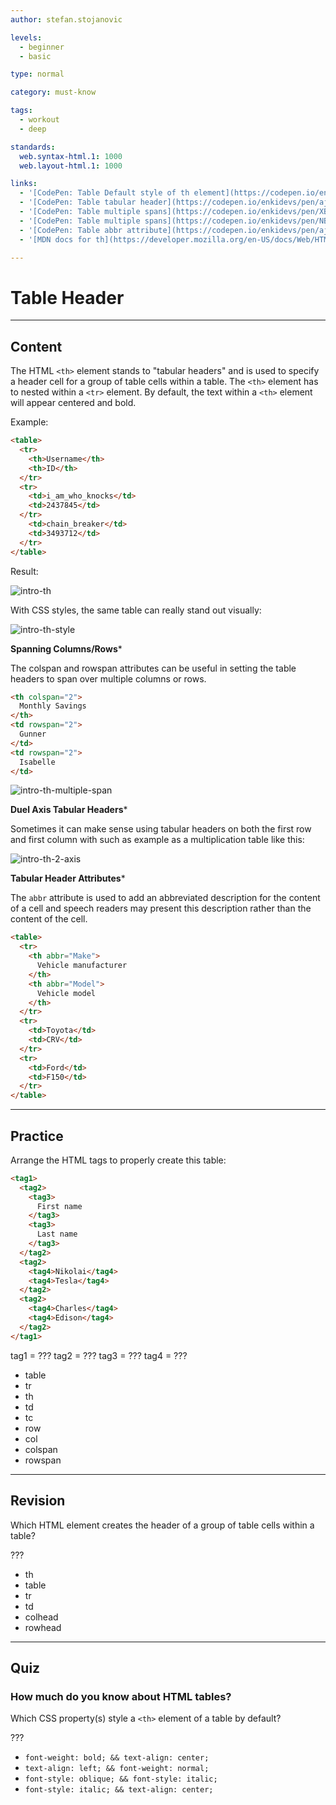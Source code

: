 ```yaml
---
author: stefan.stojanovic

levels:
  - beginner
  - basic

type: normal

category: must-know

tags:
  - workout
  - deep

standards:
  web.syntax-html.1: 1000
  web.layout-html.1: 1000

links:
  - '[CodePen: Table Default style of th element](https://codepen.io/enkidevs/pen/ejZgbN){code}'
  - '[CodePen: Table tabular header](https://codepen.io/enkidevs/pen/ajNpdb){code}'
  - '[CodePen: Table multiple spans](https://codepen.io/enkidevs/pen/XBdpgW){code}'
  - '[CodePen: Table multiple spans](https://codepen.io/enkidevs/pen/NBNdwO){code}'
  - '[CodePen: Table abbr attribute](https://codepen.io/enkidevs/pen/ajNJdW){code}'
  - '[MDN docs for th](https://developer.mozilla.org/en-US/docs/Web/HTML/Element/th){website}'

---
```

# Table Header
---
## Content

The HTML `<th>` element  stands to "tabular headers" and is used to specify a header cell for a group of table cells within a table. The `<th>` element has to nested within a `<tr>` element. By default, the text within a `<th>` element will appear centered and bold.

Example:
```html
<table>
  <tr>
    <th>Username</th>
    <th>ID</th>
  </tr>
  <tr>
    <td>i_am_who_knocks</td>
    <td>2437845</td>
  </tr>
    <td>chain_breaker</td>
    <td>3493712</td>
  </tr>
</table>
```
Result:

![intro-th](%3Csvg%20xmlns%3D%22http%3A%2F%2Fwww.w3.org%2F2000%2Fsvg%22%20width%3D%22320%22%20height%3D%2298%22%3E%3Cg%20fill%3D%22none%22%20fill-rule%3D%22evenodd%22%3E%3Crect%20width%3D%22320%22%20height%3D%2298%22%20fill%3D%22%23FFF%22%20rx%3D%229%22%2F%3E%3Ctext%20fill%3D%22%23000%22%20font-family%3D%22TimesNewRomanPS-BoldMT%2C%20Times%20New%20Roman%22%20font-size%3D%2216%22%20font-weight%3D%22bold%22%3E%3Ctspan%20x%3D%2247%22%20y%3D%2232%22%3EUsername%3C%2Ftspan%3E%3C%2Ftext%3E%3Ctext%20fill%3D%22%23000%22%20font-family%3D%22TimesNewRomanPSMT%2C%20Times%20New%20Roman%22%20font-size%3D%2216%22%3E%3Ctspan%20x%3D%2221%22%20y%3D%2253%22%3Ei_am_who_knocks%3C%2Ftspan%3E%3C%2Ftext%3E%3Ctext%20fill%3D%22%23000%22%20font-family%3D%22TimesNewRomanPSMT%2C%20Times%20New%20Roman%22%20font-size%3D%2216%22%3E%3Ctspan%20x%3D%2221%22%20y%3D%2275%22%3Echain_breaker%3C%2Ftspan%3E%3C%2Ftext%3E%3Ctext%20fill%3D%22%23000%22%20font-family%3D%22TimesNewRomanPSMT%2C%20Times%20New%20Roman%22%20font-size%3D%2216%22%3E%3Ctspan%20x%3D%22146%22%20y%3D%2275%22%3E3493712%3C%2Ftspan%3E%3C%2Ftext%3E%3Ctext%20fill%3D%22%23000%22%20font-family%3D%22TimesNewRomanPSMT%2C%20Times%20New%20Roman%22%20font-size%3D%2216%22%3E%3Ctspan%20x%3D%22146%22%20y%3D%2253%22%3E2437845%3C%2Ftspan%3E%3C%2Ftext%3E%3Ctext%20fill%3D%22%23000%22%20font-family%3D%22TimesNewRomanPS-BoldMT%2C%20Times%20New%20Roman%22%20font-size%3D%2216%22%20font-weight%3D%22bold%22%3E%3Ctspan%20x%3D%22166%22%20y%3D%2232%22%3EID%3C%2Ftspan%3E%3C%2Ftext%3E%3C%2Fg%3E%3C%2Fsvg%3E)


With CSS styles, the same table can really stand out visually: 

![intro-th-style](%3Csvg%20xmlns%3D%22http%3A%2F%2Fwww.w3.org%2F2000%2Fsvg%22%20width%3D%22320%22%20height%3D%22144%22%3E%3Cdefs%3E%3ClinearGradient%20id%3D%22a%22%20x1%3D%22-13.59598%25%22%20x2%3D%22122.3853%25%22%20y1%3D%2250%25%22%20y2%3D%2250%25%22%3E%3Cstop%20offset%3D%220%25%22%20stop-color%3D%22%234158D0%22%2F%3E%3Cstop%20offset%3D%22100%25%22%20stop-color%3D%22%23C850C0%22%2F%3E%3C%2FlinearGradient%3E%3C%2Fdefs%3E%3Cg%20fill%3D%22none%22%20fill-rule%3D%22evenodd%22%3E%3Crect%20width%3D%22320%22%20height%3D%22144%22%20fill%3D%22url%28%23a%29%22%20rx%3D%229%22%2F%3E%3Cpath%20fill%3D%22%23FFF%22%20d%3D%22M20%2020h280v102H20z%22%2F%3E%3Cpath%20fill%3D%22%2336304A%22%20d%3D%22M20%2020h280v37H20z%22%2F%3E%3Ctext%20fill%3D%22%23E1E3DD%22%20font-family%3D%22Roboto-Medium%2C%20Roboto%22%20font-size%3D%2210%22%20font-weight%3D%22400%22%3E%3Ctspan%20x%3D%2280%22%20y%3D%2241%22%3EUsername%3C%2Ftspan%3E%3C%2Ftext%3E%3Ctext%20fill%3D%22%23727B8B%22%20font-family%3D%22Roboto-Regular%2C%20Roboto%22%20font-size%3D%2210%22%3E%3Ctspan%20x%3D%2231%22%20y%3D%2278%22%3Ei_am_who_knocks%3C%2Ftspan%3E%3C%2Ftext%3E%3Ctext%20fill%3D%22%23727B8B%22%20font-family%3D%22Roboto-Regular%2C%20Roboto%22%20font-size%3D%2210%22%3E%3Ctspan%20x%3D%2231%22%20y%3D%22110%22%3Echain_breaker%3C%2Ftspan%3E%3C%2Ftext%3E%3Ctext%20fill%3D%22%23727B8B%22%20font-family%3D%22Roboto-Regular%2C%20Roboto%22%20font-size%3D%2210%22%3E%3Ctspan%20x%3D%22198%22%20y%3D%22110%22%3E3493712%3C%2Ftspan%3E%3C%2Ftext%3E%3Ctext%20fill%3D%22%23727B8B%22%20font-family%3D%22Roboto-Regular%2C%20Roboto%22%20font-size%3D%2210%22%3E%3Ctspan%20x%3D%22198%22%20y%3D%2278%22%3E2437845%3C%2Ftspan%3E%3C%2Ftext%3E%3Ctext%20fill%3D%22%23E1E3DD%22%20font-family%3D%22Roboto-Medium%2C%20Roboto%22%20font-size%3D%2210%22%20font-weight%3D%22400%22%3E%3Ctspan%20x%3D%22237%22%20y%3D%2241%22%3EID%3C%2Ftspan%3E%3C%2Ftext%3E%3Cpath%20stroke%3D%22%23C8CAD7%22%20stroke-linecap%3D%22square%22%20d%3D%22M187%2020.5v100M299%2090H20%22%2F%3E%3Cpath%20stroke%3D%22%239EA7AF%22%20stroke-linecap%3D%22square%22%20stroke-width%3D%222%22%20d%3D%22M299%2057H21%22%2F%3E%3C%2Fg%3E%3C%2Fsvg%3E)


**Spanning Columns/Rows***

The colspan and rowspan attributes can be useful in setting the table headers to span over multiple columns or rows.

```html
<th colspan="2">
  Monthly Savings
</th>
<td rowspan="2">
  Gunner
</td>
<td rowspan="2">
  Isabelle
</td>
```

![intro-th-multiple-span](%3Csvg%20xmlns%3D%22http%3A%2F%2Fwww.w3.org%2F2000%2Fsvg%22%20width%3D%22320%22%20height%3D%22144%22%3E%3Cdefs%3E%3ClinearGradient%20id%3D%22a%22%20x1%3D%22-13.59598%25%22%20x2%3D%22122.3853%25%22%20y1%3D%2250%25%22%20y2%3D%2250%25%22%3E%3Cstop%20offset%3D%220%25%22%20stop-color%3D%22%234158D0%22%2F%3E%3Cstop%20offset%3D%22100%25%22%20stop-color%3D%22%23C850C0%22%2F%3E%3C%2FlinearGradient%3E%3C%2Fdefs%3E%3Cg%20fill%3D%22none%22%20fill-rule%3D%22evenodd%22%3E%3Crect%20width%3D%22320%22%20height%3D%22144%22%20fill%3D%22url%28%23a%29%22%20rx%3D%229%22%2F%3E%3Cpath%20fill%3D%22%23FFF%22%20d%3D%22M20%2020h280v102H20z%22%2F%3E%3Cpath%20fill%3D%22%2336304A%22%20d%3D%22M20%2020h280v37H20z%22%2F%3E%3Ctext%20fill%3D%22%23E1E3DD%22%20font-family%3D%22Roboto-Medium%2C%20Roboto%22%20font-size%3D%2210%22%20font-weight%3D%22400%22%3E%3Ctspan%20x%3D%2246%22%20y%3D%2241%22%3EName%3C%2Ftspan%3E%3C%2Ftext%3E%3Ctext%20fill%3D%22%23727B8B%22%20font-family%3D%22Roboto-Regular%2C%20Roboto%22%20font-size%3D%2210%22%3E%3Ctspan%20x%3D%2231%22%20y%3D%2278%22%3EGunner%3C%2Ftspan%3E%3C%2Ftext%3E%3Ctext%20fill%3D%22%23727B8B%22%20font-family%3D%22Roboto-Regular%2C%20Roboto%22%20font-size%3D%2210%22%3E%3Ctspan%20x%3D%2231%22%20y%3D%22110%22%3EIsabelle%3C%2Ftspan%3E%3C%2Ftext%3E%3Ctext%20fill%3D%22%23727B8B%22%20font-family%3D%22Roboto-Regular%2C%20Roboto%22%20font-size%3D%2210%22%3E%3Ctspan%20x%3D%22218%22%20y%3D%22110%22%3E%2480%3C%2Ftspan%3E%3C%2Ftext%3E%3Ctext%20fill%3D%22%23727B8B%22%20font-family%3D%22Roboto-Regular%2C%20Roboto%22%20font-size%3D%2210%22%3E%3Ctspan%20x%3D%22110%22%20y%3D%22110%22%3EFebruary%3C%2Ftspan%3E%3C%2Ftext%3E%3Ctext%20fill%3D%22%23727B8B%22%20font-family%3D%22Roboto-Regular%2C%20Roboto%22%20font-size%3D%2210%22%3E%3Ctspan%20x%3D%22110%22%20y%3D%2278%22%3EJanuary%3C%2Ftspan%3E%3C%2Ftext%3E%3Ctext%20fill%3D%22%23727B8B%22%20font-family%3D%22Roboto-Regular%2C%20Roboto%22%20font-size%3D%2210%22%3E%3Ctspan%20x%3D%22218%22%20y%3D%2278%22%3E%24100%3C%2Ftspan%3E%3C%2Ftext%3E%3Ctext%20fill%3D%22%23E1E3DD%22%20font-family%3D%22Roboto-Medium%2C%20Roboto%22%20font-size%3D%2210%22%20font-weight%3D%22400%22%3E%3Ctspan%20x%3D%22163%22%20y%3D%2241%22%3EMonthly%20Savings%3C%2Ftspan%3E%3C%2Ftext%3E%3Cpath%20stroke%3D%22%23C8CAD7%22%20stroke-linecap%3D%22square%22%20d%3D%22M97%2020.5v100m110-64V121m92-31H20%22%2F%3E%3Cpath%20stroke%3D%22%239EA7AF%22%20stroke-linecap%3D%22square%22%20stroke-width%3D%222%22%20d%3D%22M299%2057H21%22%2F%3E%3C%2Fg%3E%3C%2Fsvg%3E)



**Duel Axis Tabular Headers***

Sometimes it can make sense using tabular headers on both the first row and first column with such as example as a multiplication table like this:  

![intro-th-2-axis](%3Csvg%20xmlns%3D%22http%3A%2F%2Fwww.w3.org%2F2000%2Fsvg%22%20width%3D%22320%22%20height%3D%22220%22%3E%3Cdefs%3E%3ClinearGradient%20id%3D%22a%22%20x1%3D%22-13.59598%25%22%20x2%3D%22122.3853%25%22%20y1%3D%2250%25%22%20y2%3D%2250%25%22%3E%3Cstop%20offset%3D%220%25%22%20stop-color%3D%22%234158D0%22%2F%3E%3Cstop%20offset%3D%22100%25%22%20stop-color%3D%22%23C850C0%22%2F%3E%3C%2FlinearGradient%3E%3C%2Fdefs%3E%3Cg%20fill%3D%22none%22%20fill-rule%3D%22evenodd%22%3E%3Crect%20width%3D%22320%22%20height%3D%22220%22%20fill%3D%22url%28%23a%29%22%20rx%3D%229%22%2F%3E%3Cpath%20fill%3D%22%23FFF%22%20d%3D%22M52%2020h215v180H52z%22%2F%3E%3Cpath%20fill%3D%22%2336304A%22%20d%3D%22M52%2020h215v37H52z%22%2F%3E%3Cpath%20fill%3D%22%2336304A%22%20d%3D%22M51.75102%20200.24899v-172H96.7483v172z%22%2F%3E%3Ctext%20fill%3D%22%23E1E3DD%22%20font-family%3D%22Roboto-Medium%2C%20Roboto%22%20font-size%3D%2214%22%20font-weight%3D%22400%22%3E%3Ctspan%20x%3D%2271%22%20y%3D%2243%22%3E1%3C%2Ftspan%3E%3C%2Ftext%3E%3Ctext%20fill%3D%22%23E1E3DD%22%20font-family%3D%22Roboto-Medium%2C%20Roboto%22%20font-size%3D%2214%22%20font-weight%3D%22400%22%3E%3Ctspan%20x%3D%2271%22%20y%3D%2279%22%3E2%3C%2Ftspan%3E%3C%2Ftext%3E%3Ctext%20fill%3D%22%23E1E3DD%22%20font-family%3D%22Roboto-Medium%2C%20Roboto%22%20font-size%3D%2214%22%20font-weight%3D%22400%22%3E%3Ctspan%20x%3D%2271%22%20y%3D%22150%22%3E4%3C%2Ftspan%3E%3C%2Ftext%3E%3Ctext%20fill%3D%22%23E1E3DD%22%20font-family%3D%22Roboto-Medium%2C%20Roboto%22%20font-size%3D%2214%22%20font-weight%3D%22400%22%3E%3Ctspan%20x%3D%2271%22%20y%3D%22186%22%3E5%3C%2Ftspan%3E%3C%2Ftext%3E%3Ctext%20fill%3D%22%23E1E3DD%22%20font-family%3D%22Roboto-Medium%2C%20Roboto%22%20font-size%3D%2214%22%20font-weight%3D%22400%22%3E%3Ctspan%20x%3D%22157%22%20y%3D%2243%22%3E3%3C%2Ftspan%3E%3C%2Ftext%3E%3Ctext%20fill%3D%22%23E1E3DD%22%20font-family%3D%22Roboto-Medium%2C%20Roboto%22%20font-size%3D%2214%22%20font-weight%3D%22400%22%3E%3Ctspan%20x%3D%22200%22%20y%3D%2243%22%3E4%3C%2Ftspan%3E%3C%2Ftext%3E%3Ctext%20fill%3D%22%23E1E3DD%22%20font-family%3D%22Roboto-Medium%2C%20Roboto%22%20font-size%3D%2214%22%20font-weight%3D%22400%22%3E%3Ctspan%20x%3D%22243%22%20y%3D%2243%22%3E5%3C%2Ftspan%3E%3C%2Ftext%3E%3Ctext%20fill%3D%22%23E1E3DD%22%20font-family%3D%22Roboto-Medium%2C%20Roboto%22%20font-size%3D%2214%22%20font-weight%3D%22400%22%3E%3Ctspan%20x%3D%22114%22%20y%3D%2243%22%3E2%3C%2Ftspan%3E%3C%2Ftext%3E%3Ctext%20fill%3D%22%23727B8B%22%20font-family%3D%22Roboto-Regular%2C%20Roboto%22%20font-size%3D%2214%22%3E%3Ctspan%20x%3D%22114%22%20y%3D%2279%22%3E4%3C%2Ftspan%3E%3C%2Ftext%3E%3Ctext%20fill%3D%22%23727B8B%22%20font-family%3D%22Roboto-Regular%2C%20Roboto%22%20font-size%3D%2214%22%3E%3Ctspan%20x%3D%22157%22%20y%3D%2279%22%3E6%3C%2Ftspan%3E%3C%2Ftext%3E%3Ctext%20fill%3D%22%23727B8B%22%20font-family%3D%22Roboto-Regular%2C%20Roboto%22%20font-size%3D%2214%22%3E%3Ctspan%20x%3D%22201%22%20y%3D%2279%22%3E8%3C%2Ftspan%3E%3C%2Ftext%3E%3Ctext%20fill%3D%22%23727B8B%22%20font-family%3D%22Roboto-Regular%2C%20Roboto%22%20font-size%3D%2214%22%3E%3Ctspan%20x%3D%22238%22%20y%3D%2279%22%3E10%3C%2Ftspan%3E%3C%2Ftext%3E%3Ctext%20fill%3D%22%23727B8B%22%20font-family%3D%22Roboto-Regular%2C%20Roboto%22%20font-size%3D%2214%22%3E%3Ctspan%20x%3D%22238%22%20y%3D%22114%22%3E15%3C%2Ftspan%3E%3C%2Ftext%3E%3Ctext%20fill%3D%22%23727B8B%22%20font-family%3D%22Roboto-Regular%2C%20Roboto%22%20font-size%3D%2214%22%3E%3Ctspan%20x%3D%22238%22%20y%3D%22150%22%3E20%3C%2Ftspan%3E%3C%2Ftext%3E%3Ctext%20fill%3D%22%23727B8B%22%20font-family%3D%22Roboto-Regular%2C%20Roboto%22%20font-size%3D%2214%22%3E%3Ctspan%20x%3D%22238%22%20y%3D%22186%22%3E25%3C%2Ftspan%3E%3C%2Ftext%3E%3Ctext%20fill%3D%22%23727B8B%22%20font-family%3D%22Roboto-Regular%2C%20Roboto%22%20font-size%3D%2214%22%3E%3Ctspan%20x%3D%22196%22%20y%3D%22114%22%3E12%3C%2Ftspan%3E%3C%2Ftext%3E%3Ctext%20fill%3D%22%23727B8B%22%20font-family%3D%22Roboto-Regular%2C%20Roboto%22%20font-size%3D%2214%22%3E%3Ctspan%20x%3D%22196%22%20y%3D%22150%22%3E16%3C%2Ftspan%3E%3C%2Ftext%3E%3Ctext%20fill%3D%22%23727B8B%22%20font-family%3D%22Roboto-Regular%2C%20Roboto%22%20font-size%3D%2214%22%3E%3Ctspan%20x%3D%22196%22%20y%3D%22186%22%3E20%3C%2Ftspan%3E%3C%2Ftext%3E%3Ctext%20fill%3D%22%23727B8B%22%20font-family%3D%22Roboto-Regular%2C%20Roboto%22%20font-size%3D%2214%22%3E%3Ctspan%20x%3D%22157%22%20y%3D%22114%22%3E9%3C%2Ftspan%3E%3C%2Ftext%3E%3Ctext%20fill%3D%22%23727B8B%22%20font-family%3D%22Roboto-Regular%2C%20Roboto%22%20font-size%3D%2214%22%3E%3Ctspan%20x%3D%22154%22%20y%3D%22150%22%3E12%3C%2Ftspan%3E%3C%2Ftext%3E%3Ctext%20fill%3D%22%23727B8B%22%20font-family%3D%22Roboto-Regular%2C%20Roboto%22%20font-size%3D%2214%22%3E%3Ctspan%20x%3D%22154%22%20y%3D%22186%22%3E15%3C%2Ftspan%3E%3C%2Ftext%3E%3Ctext%20fill%3D%22%23727B8B%22%20font-family%3D%22Roboto-Regular%2C%20Roboto%22%20font-size%3D%2214%22%3E%3Ctspan%20x%3D%22114%22%20y%3D%22114%22%3E6%3C%2Ftspan%3E%3C%2Ftext%3E%3Ctext%20fill%3D%22%23727B8B%22%20font-family%3D%22Roboto-Regular%2C%20Roboto%22%20font-size%3D%2214%22%3E%3Ctspan%20x%3D%22114%22%20y%3D%22150%22%3E8%3C%2Ftspan%3E%3C%2Ftext%3E%3Ctext%20fill%3D%22%23727B8B%22%20font-family%3D%22Roboto-Regular%2C%20Roboto%22%20font-size%3D%2214%22%3E%3Ctspan%20x%3D%22114%22%20y%3D%22186%22%3E10%3C%2Ftspan%3E%3C%2Ftext%3E%3Cpath%20stroke%3D%22%23DFE0E7%22%20stroke-linecap%3D%22square%22%20d%3D%22M97%2021v179m42-179v179m43-179v179m43-179v179m41.5029-110.5H52m214.5029%2040H52m214.5029%2033H52M266.46429%2057H53%22%2F%3E%3Ctext%20fill%3D%22%23E1E3DD%22%20font-family%3D%22Roboto-Medium%2C%20Roboto%22%20font-size%3D%2214%22%20font-weight%3D%22400%22%3E%3Ctspan%20x%3D%2271%22%20y%3D%22114%22%3E3%3C%2Ftspan%3E%3C%2Ftext%3E%3C%2Fg%3E%3C%2Fsvg%3E)



**Tabular Header Attributes***

The `abbr` attribute is used to add an abbreviated description for the content of a cell and speech readers may present this description rather than the content of the cell.

```html
<table>
  <tr>
    <th abbr="Make">
      Vehicle manufacturer
    </th>
    <th abbr="Model">
      Vehicle model
    </th>
  </tr>
  <tr>
    <td>Toyota</td>
    <td>CRV</td>
  </tr>
  <tr>
    <td>Ford</td>
    <td>F150</td>
  </tr>
</table>
```



---
## Practice

Arrange the HTML tags to properly create this table:

```html
<tag1>
  <tag2>
    <tag3>
      First name
    </tag3>
    <tag3>
      Last name
    </tag3>
  </tag2>
  <tag2>
    <tag4>Nikolai</tag4>
    <tag4>Tesla</tag4>
  </tag2>
  <tag2>
    <tag4>Charles</tag4>
    <tag4>Edison</tag4>
  </tag2>
</tag1>
```

tag1 = ???
tag2 = ???
tag3 = ???
tag4 = ???

* table
* tr
* th
* td
* tc
* row
* col
* colspan
* rowspan

---
## Revision

Which HTML element creates the header of a group of table cells within a table?

???

* th
* table
* tr
* td
* colhead
* rowhead

---
## Quiz

### How much do you know about HTML tables?

Which CSS property(s) style a `<th>` element of a table by default?

???

* `font-weight: bold; && text-align: center;`
* `text-align: left; && font-weight: normal;`
* `font-style: oblique; && font-style: italic;`
* `font-style: italic; && text-align: center;`
 
